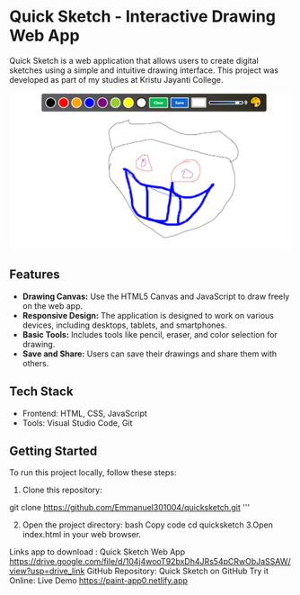 # Quick Sketch - Interactive Drawing Web App

Quick Sketch is a web application that allows users to create digital sketches using a simple and intuitive drawing interface. This project was developed as part of my studies at Kristu Jayanti College.

![Quick Sketch Screenshot](paint.PNG)

## Features

- **Drawing Canvas:** Use the HTML5 Canvas and JavaScript to draw freely on the web app.
- **Responsive Design:** The application is designed to work on various devices, including desktops, tablets, and smartphones.
- **Basic Tools:** Includes tools like pencil, eraser, and color selection for drawing.
- **Save and Share:** Users can save their drawings and share them with others.

## Tech Stack

- Frontend: HTML, CSS, JavaScript
- Tools: Visual Studio Code, Git

## Getting Started

To run this project locally, follow these steps:

1. Clone this repository:
   
  git clone https://github.com/Emmanuel301004/quicksketch.git '''

2. Open the project directory:
bash
Copy code
cd quicksketch
3.Open index.html in your web browser.

Links
app to download : Quick Sketch Web App https://drive.google.com/file/d/104j4wooT92bxDh4JRs54pCRwObJaSSAW/view?usp=drive_link
GitHub Repository: Quick Sketch on GitHub
Try it Online: Live Demo https://paint-app0.netlify.app
